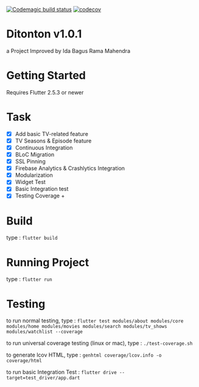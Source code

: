 [![Codemagic build status](https://api.codemagic.io/apps/617b756fa05d5ec5b323a0de/617b756fa05d5ec5b323a0dd/status_badge.svg)](https://codemagic.io/apps/617b756fa05d5ec5b323a0de/617b756fa05d5ec5b323a0dd/latest_build) [![codecov](https://codecov.io/gh/idabgsram/ditonton_app/branch/master/graph/badge.svg?token=WFN4DPWBDM)](https://codecov.io/gh/idabgsram/ditonton_app)

# Ditonton v1.0.1

a Project Improved by Ida Bagus Rama Mahendra

# Getting Started
Requires Flutter 2.5.3 or newer

# Task 
- [x] Add basic TV-related feature
- [x] TV Seasons & Episode feature
- [x] Continuous Integration
- [x] BLoC Migration
- [x] SSL Pinning
- [x] Firebase Analytics & Crashlytics Integration
- [x] Modularization
- [x] Widget Test
- [x] Basic Integration test
- [x] Testing Coverage +

# Build
type :
`flutter build`

# Running Project
type :
`flutter run`

# Testing
to run normal testing, type :
`flutter test modules/about modules/core modules/home modules/movies modules/search modules/tv_shows modules/watchlist --coverage`

to run universal coverage testing (linux or mac), type :
`./test-coverage.sh`

to generate lcov HTML, type :
`genhtml coverage/lcov.info -o coverage/html`

to run basic Integration Test :
`flutter drive --target=test_driver/app.dart` 